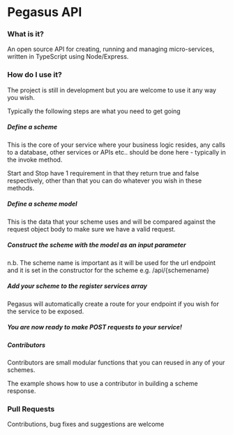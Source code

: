 # Pegasus API

### What is it?

An open source API for creating, running and managing micro-services, written in TypeScript using Node/Express.

### How do I use it?

The project is still in development but you are welcome to use it any way you wish.

Typically the following steps are what you need to get going

##### Define a scheme

This is the core of your service where your business logic resides, any calls to a database, other services or APIs etc.. should be done here - typically in the invoke method. 

Start and Stop have 1 requirement in that they return true and false respectively, other than that you can do whatever you wish in these methods. 

##### Define a scheme model 

This is the data that your scheme uses and will be compared against the request object body to make sure we have a valid request.

##### Construct the scheme with the model as an input parameter

n.b. The scheme name is important as it will be used for the url endpoint and it is set in the constructor for the scheme  e.g. /api/{schemename}

##### Add your scheme to the register services array

Pegasus will automatically create a route for your endpoint if you wish for the service to be exposed.

##### You are now ready to make POST requests to your service!

##### Contributors 

Contributors are small modular functions that you can reused in any of your schemes.

The example shows how to use a contributor in building a scheme response.

### Pull Requests

Contributions, bug fixes and suggestions are welcome
